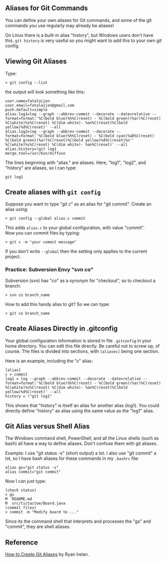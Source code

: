 ## Aliases for Git Commands

You can define your own aliases for Git commands,
and some of the git commands you use regularly may
already be aliases!

On Linux there is a built-in alias "history", but Windows users don't have this.
`git history` is very useful so you might want to add this to your own git config.

## Viewing Git Aliases

Type:
```
> git config --list
```
the output will look something like this:
```
user.name=fatalaijon
user.email=fatalaijon@gmail.com
push.default=simple
alias.log1=log --graph --abbrev-commit --decorate --date=relative --format=format:'%C(bold blue)%h%C(reset) - %C(bold green)(%ar)%C(reset) %C(white)%s%C(reset) %C(dim white)- %an%C(reset)%C(bold yellow)%d%C(reset)' --all
alias.log2=log --graph --abbrev-commit --decorate --format=format:'%C(bold blue)%h%C(reset) - %C(bold cyan)%aD%C(reset) %C(bold green)(%ar)%C(reset)%C(bold yellow)%d%C(reset)%n''          %C(white)%s%C(reset) %C(dim white)- %an%C(reset)' --all
alias.history=!git log1
merge.tool=/usr/bin/diffuse
```

The lines beginning with "alias." are aliases.  Here, "log1", "log2", and "history" are aliases, so I can type:
```
git log1
```

## Create aliases with `git config`

Suppose you want to type "git c" as an alias for "git commit".
Create an alias using:
```
> git config --global alias.c commit
```

This adds `alias.c` to your global configuration, with value "commit".  
Now you can commit files by typing:
```
> git c -m "your commit message"
```

If you don't write `--global` then the setting only applies to the current project.

### Practice:  Subversion Envy "svn co"

Subversion (svn) has "co" as a synonym for "checkout", so to checkout a branch:
```
> svn co branch_name
```

How to add this handy alias  to git? So we can type:
```
> git co branch_name
```

## Create Aliases Directly in .gitconfig

Your global configuration information is stored in file `.gitconfig` in your home directory.  You can edit this file directly. Be careful not to screw up, of course.  The files is divided into sections, with `[aliases]` being one section.

Here is an example, including the "c" alias:
```
[alias]
c = commit
log1 = log --graph --abbrev-commit --decorate --date=relative --format=format:'%C(bold blue)%h%C(reset) - %C(bold green)(%ar)%C(reset) %C(white)%s%C(reset) %C(dim white)- %an%C(reset)%C(bold yellow)%d%C(reset)' --all
history = !"git log1"
```

This shows that "history" is itself an alias for another alias (log1).  You could directly define "history" as alias using the same value as the "log1" alias.


## Git Alias versus Shell Alias

The Windows command shell, PowerShell, and all the
Linux shells (such as bash) all have a way to define
aliases.  Don't confuse them with git aliases.

Example: I use "git status -s" (short output) a lot.
I also use "git commit" a lot, so I have bash aliases
for these commands in my `.bashrc` file:
```
alias gs="git status -s"
alias commit="git commit"
```

Now I can just type:
```
(check status)
> gs
M  README.md
M  src/tictactoe/Board.java
(commit files)
> commit -m "Modify board to ..."
```

Since its the command shell that interprets and processes
the "gs" and "commit", they are shell aliases. 

## Reference

[How to Create Git Aliases](https://mijingo.com/blog/how-to-create-git-aliases) by Ryan Irelan.
